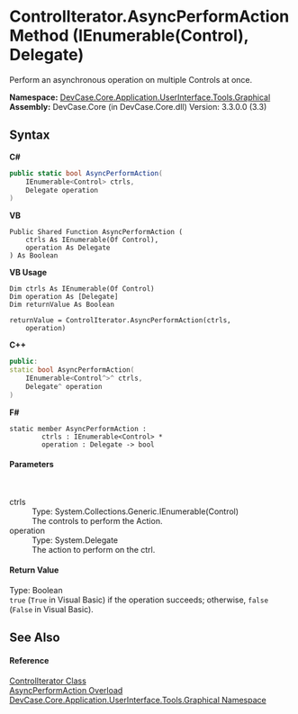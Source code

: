# ControlIterator.AsyncPerformAction Method (IEnumerable(Control), Delegate)
 

Perform an asynchronous operation on multiple Controls at once.

**Namespace:**&nbsp;<a href="N_DevCase_Core_Application_UserInterface_Tools_Graphical">DevCase.Core.Application.UserInterface.Tools.Graphical</a><br />**Assembly:**&nbsp;DevCase.Core (in DevCase.Core.dll) Version: 3.3.0.0 (3.3)

## Syntax

**C#**<br />
``` C#
public static bool AsyncPerformAction(
	IEnumerable<Control> ctrls,
	Delegate operation
)
```

**VB**<br />
``` VB
Public Shared Function AsyncPerformAction ( 
	ctrls As IEnumerable(Of Control),
	operation As Delegate
) As Boolean
```

**VB Usage**<br />
``` VB Usage
Dim ctrls As IEnumerable(Of Control)
Dim operation As [Delegate]
Dim returnValue As Boolean

returnValue = ControlIterator.AsyncPerformAction(ctrls, 
	operation)
```

**C++**<br />
``` C++
public:
static bool AsyncPerformAction(
	IEnumerable<Control^>^ ctrls, 
	Delegate^ operation
)
```

**F#**<br />
``` F#
static member AsyncPerformAction : 
        ctrls : IEnumerable<Control> * 
        operation : Delegate -> bool 

```


#### Parameters
&nbsp;<dl><dt>ctrls</dt><dd>Type: System.Collections.Generic.IEnumerable(Control)<br />The controls to perform the Action.</dd><dt>operation</dt><dd>Type: System.Delegate<br />The action to perform on the ctrl.</dd></dl>

#### Return Value
Type: Boolean<br />`true` (`True` in Visual Basic) if the operation succeeds; otherwise, `false` (`False` in Visual Basic).

## See Also


#### Reference
<a href="T_DevCase_Core_Application_UserInterface_Tools_Graphical_ControlIterator">ControlIterator Class</a><br /><a href="Overload_DevCase_Core_Application_UserInterface_Tools_Graphical_ControlIterator_AsyncPerformAction">AsyncPerformAction Overload</a><br /><a href="N_DevCase_Core_Application_UserInterface_Tools_Graphical">DevCase.Core.Application.UserInterface.Tools.Graphical Namespace</a><br />